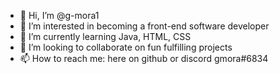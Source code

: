 - 👋 Hi, I’m @g-mora1
- 👀 I’m interested in becoming a front-end software developer
- 🌱 I’m currently learning Java, HTML, CSS
- 💞️ I’m looking to collaborate on fun fulfilling projects
- 📫 How to reach me: here on github or discord gmora#6834

<!---
g-mora1/g-mora1 is a ✨ special ✨ repository because its `README.md` (this file) appears on your GitHub profile.
You can click the Preview link to take a look at your changes.
--->
